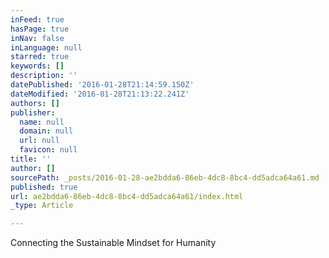 ```yaml
---
inFeed: true
hasPage: true
inNav: false
inLanguage: null
starred: true
keywords: []
description: ''
datePublished: '2016-01-28T21:14:59.150Z'
dateModified: '2016-01-28T21:13:22.241Z'
authors: []
publisher:
  name: null
  domain: null
  url: null
  favicon: null
title: ''
author: []
sourcePath: _posts/2016-01-28-ae2bdda6-86eb-4dc8-8bc4-dd5adca64a61.md
published: true
url: ae2bdda6-86eb-4dc8-8bc4-dd5adca64a61/index.html
_type: Article

---
```

Connecting the Sustainable Mindset for Humanity